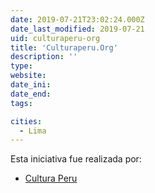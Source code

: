 ```yaml
---
date: 2019-07-21T23:02:24.000Z
date_last_modified: 2019-07-21
uid: culturaperu-org
title: 'Culturaperu.Org'
description: ''
type: 
website: 
date_ini: 
date_end: 
tags:

cities: 
  - Lima
---
```


Esta iniciativa fue realizada por:

- [Cultura Peru](/organizaciones/cultura-peru)

